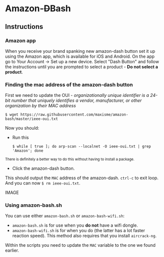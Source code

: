 # Amazon-~~D~~Bash

## Instructions

### Amazon app
When you receive your brand spanking new amazon-dash button set it up using the Amazon app, which is available for iOS and Android.
On the app go to Your Account -> Set up a new device. Select "Dash Button" and follow the instructions until you are prompted to select a product - **Do not select a product**.

### Finding the mac address of the amazon-dash button
First we need to update the OUI - _organizationally unique identifier is a 24-bit number that uniquely identifies a vendor, manufacturer, or other organization by their MAC address_

```
$ wget https://raw.githubusercontent.com/maxisme/amazon-bash/master/ieee-oui.txt
```

Now you should:
- Run this

  ```
  $ while [ true ]; do arp-scan --localnet -O ieee-oui.txt | grep 'Amazon'; done
  ```
<sub>There is definitely a better way to do this without having to install a package.</sub><br>

- Click the amazon-dash button.

This should output the `MAC` address of the amazon-dash. `ctrl-c` to exit loop. And you can now `$ rm ieee-oui.txt`.




IMAGE

### Using amazon-bash.sh

You can use either `amazon-bash.sh` or `amazon-bash-wifi.sh`:
- `amazon-bash.sh` is for use when you **do not** have a wifi dongle.
- `amazon-bash-wifi.sh` is for when you do (the latter has a lot faster reaction speed). This method also requires that you install `aircrack-ng`.

Within the scripts you need to update the `MAC` variable to the one we found earlier.
